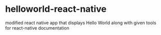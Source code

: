 # helloworld-react-native

  modified react native app that displays Hello World along with given tools for react-native documentation
